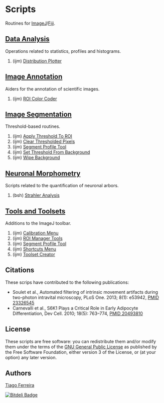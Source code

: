 # Scripts

Routines for [ImageJ](http://imagej.nih.gov/ij/)/[Fiji](http://fiji.sc/).

## [Data Analysis](./Analysis/README.md#analysis)
  Operations related  to statistics, profiles and histograms.

  1. (ijm) [Distribution Plotter](./Analysis/README.md#distribution-plotter)


## [Image Annotation](./Annotation/README.md#annotation)
  Aiders for the annotation of scientific images.

  1. (ijm) [ROI Color Coder](./Annotation/README.md#roi-color-coder)


## [Image Segmentation](./Segmentation/README.md#segmentation)
  Threshold-based routines.

  1. (ijm) [Apply Threshold To ROI](./Segmentation/README.md#apply-threshold-to-roi)
  2. (ijm) [Clear Thresholded Pixels](./Segmentation/README.md#clear-thresholded-pixels)
  3. (ijm) [Segment Profile Tool](./Tools/README.md#segment-profile-tool)
  4. (ijm) [Set Threshold From Background](./Segmentation/README.md#set-threshold-from-background)
  5. (ijm) [Wipe Background](./Segmentation/README.md#wipe-background)


## [Neuronal Morphometry](./Morphometry/README.md#morphometry)
  Scripts related to the quantification of neuronal arbors.

  1. (bsh) [Strahler Analysis](./Morphometry/README.md#strahler-analysis)


## [Tools and Toolsets](./Tools/README.md#tools-and-toolsets)
  Additions to the ImageJ toolbar.

  1. (ijm) [Calibration Menu](./Tools/README.md#calibration-menu)
  2. (ijm) [ROI Manager Tools](./Tools/README.md#roi-manager-tools)
  3. (ijm) [Segment Profile Tool](./Tools/README.md#segment-profile-tool)
  4. (ijm) [Shortcuts Menu](./Tools/README.md#shortcuts-menu)
  5. (ijm) [Toolset Creator](./Tools/toolsets/README.md#toolset-creator)


## Citations
These scrips have contributed to the following publications:

  - Soulet et al., Automated filtering of intrinsic movement artifacts during two-photon intravital microscopy, PLoS One. 2013; 8(1): e53942, [PMID 23326545](http://www.ncbi.nlm.nih.gov/pubmed/23326545)
  - Carnevalli et al., S6K1 Plays a Critical Role in Early Adipocyte Differentiation, Dev Cell. 2010; 18(5): 763–774, [PMID 20493810](http://www.ncbi.nlm.nih.gov/pubmed/20493810)


License
-------
These scripts are free software: you can redistribute them and/or modify them under the terms of the [GNU General Public License](http://www.gnu.org/licenses/gpl.txt) as published by the Free Software Foundation, either version 3 of the License, or (at your option) any later version.


Authors
-------
[Tiago Ferreira](mailto:tiagoalvespedrosa_at_gmail_dot_com)




[![Bitdeli Badge](https://d2weczhvl823v0.cloudfront.net/tferr/scripts/trend.png)](https://bitdeli.com/free "Bitdeli Badge")

